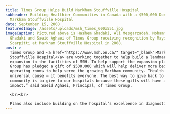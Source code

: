 ```yaml
---
title: Times Group Helps Build Markham Stouffville Hospital
subheader: Building Healthier Communities in Canada with a $500,000 Donation to
  Markham Stouffville Hospital
date: September 15, 2008
featuredImage: /assets/uploads/msh_times_600x551.jpg
imageCaption: Pictured above is Hashem Ghadaki, Ali Mesgarzadeh, Mohammad
  Ghadaki and Saeid Aghaei of Times Group receiving recognition by Mayor Frank
  Scarpitti at Markham Stouffville Hospital in 2008.
post: >
  Times Group and <a href="https://www.msh.on.ca/" target="_blank">Markham
  Stouffville Hospital</a> are working together to help build a landmark
  expansion to the facilities of MSH. To help support the expansion plans, Times
  Group has pledged a gift of $500,000 which will help deliver more beds and
  operating rooms to help serve the growing Markham community. “Health care is a
  universal cause – it benefits everyone. The best way to give back to the
  community is to give to our hospitals because these gifts will have a profound
  impact.” said Saeid Aghaei, Principal, of Times Group.

  <br><br>

  Plans also include building on the hospital’s excellence in diagnostic imaging and adding more clinic space so the community can better access wellness services, such as rehabilitation and diabetes education. “We are lucky to have an excellent health-care system and we want to ensure that our community continues to receive equal access to excellent care.” said Hashem Ghadaki, President of Times Group.
---
```

